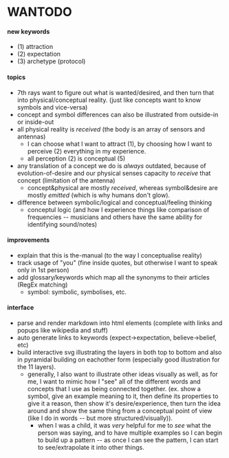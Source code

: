 # WANTODO

#### new keywords
- (1) attraction
- (2) expectation
- (3) archetype (protocol)

#### topics
- 7th rays want to figure out what is wanted/desired, and then turn that into physical/conceptual reality. (just like concepts want to know symbols and vice-versa)
- concept and symbol differences can also be illustrated from outside-in or inside-out
- all physical reality is *received* (the body is an array of sensors and antennas)
  - I can choose what I want to attract (1), by choosing how I want to perceive (2) everything in my experience.
  - all perception (2) is conceptual (5)
- any translation of a concept we do is *always* outdated, because of evolution-of-desire and our physical senses capacity to *receive* that concept (limitation of the antenna)
  - concept&physical are mostly *received*, whereas symbol&desire are mostly *emitted* (which is why humans don't glow).
- difference between symbolic/logical and conceptual/feeling thinking
  - conceptul logic (and how I experience things like comparison of frequencies -- musicians and others have the same ability for identifying sound/notes)

#### improvements
- explain that this is the-manual (to the way I conceptualise reality)
- track usage of "you" (fine inside quotes, but otherwise I want to speak only in 1st person)
- add glossary/keywords which map all the synonyms to their articles (RegEx matching)
  - symbol: symbolic, symbolises, etc.

#### interface
- parse and render markdown into html elements (complete with links and popups like wikipedia and stuff)
- auto generate links to keywords (expect->expectation, believe->belief, etc)
- build interactive svg illustrating the layers in both top to bottom and also in pyramidal building on eachother form (especially good illustration for the 11 layers).
  - generally, I also want to illustrate other ideas visually as well, as for me, I want to mimic how I "see" all of the different words and concepts that I use as being connected together. (ex. show a symbol, give an example meaning to it, then define its properties to give it a reason, then show it's desire/experience, then turn the idea around and show the same thing from a conceptual point of view (like I do in words -- but more structured/visually)).
    - when I was a child, it was *very* helpful for me to *see* what the person was saying, and to have multiple examples so I can begin to build up a pattern -- as once I can see the pattern, I can start to see/extrapolate it into other things.
